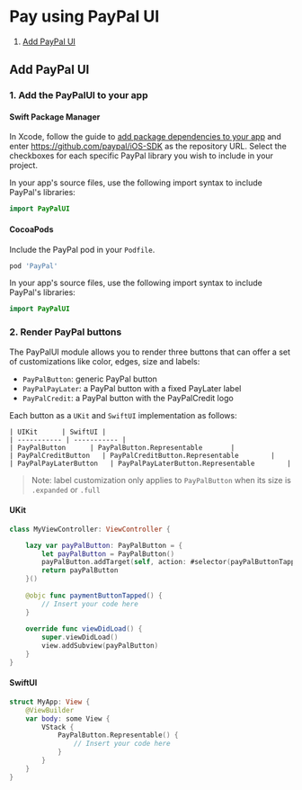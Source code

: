 # Pay using PayPal UI

1. [Add PayPal UI](#add-paypal-ui)

## Add PayPal UI

### 1. Add the PayPalUI to your app

#### Swift Package Manager

In Xcode, follow the guide to [add package dependencies to your app](https://developer.apple.com/documentation/swift_packages/adding_package_dependencies_to_your_app) and enter https://github.com/paypal/iOS-SDK as the repository URL. Select the checkboxes for each specific PayPal library you wish to include in your project.

In your app's source files, use the following import syntax to include PayPal's libraries:

```swift
import PayPalUI
```

#### CocoaPods

Include the PayPal pod in your `Podfile`.

```ruby
pod 'PayPal'
```

In your app's source files, use the following import syntax to include PayPal's libraries:

```swift
import PayPalUI
```

### 2. Render PayPal buttons
The PayPalUI module allows you to render three buttons that can offer a set of customizations like color, edges, size and labels:
* `PayPalButton`: generic PayPal button
* `PayPalPayLater`: a PayPal button with a fixed PayLater label
* `PayPalCredit`: a PayPal button with the PayPalCredit logo

Each button as a `UKit` and `SwiftUI` implementation as follows:

    | UIKit      | SwiftUI |
    | ----------- | ----------- |
    | PayPalButton      | PayPalButton.Representable       |
    | PayPalCreditButton   | PayPalCreditButton.Representable        |
    | PayPalPayLaterButton   | PayPalPayLaterButton.Representable        |
> Note: label customization only applies to `PayPalButton` when its size is `.expanded` or `.full`

#### UKit

```swift
class MyViewController: ViewController {

    lazy var payPalButton: PayPalButton = {
        let payPalButton = PayPalButton()
        payPalButton.addTarget(self, action: #selector(payPalButtonTapped), for: .touchUpInside)
        return payPalButton
    }()
    
    @objc func paymentButtonTapped() {
        // Insert your code here
    }
    
    override func viewDidLoad() {
        super.viewDidLoad()
        view.addSubview(payPalButton)
    }
}
```

#### SwiftUI

```swift
struct MyApp: View {
    @ViewBuilder
    var body: some View {
        VStack {
            PayPalButton.Representable() {
                // Insert your code here
            }
        }
    }
}
```
